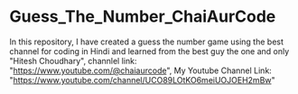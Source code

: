 # Guess_The_Number_ChaiAurCode
In this repository, I have created a guess the number game using the best channel for coding in Hindi and learned from the best guy the one and only "Hitesh Choudhary", channlel link: "https://www.youtube.com/@chaiaurcode", My Youtube Channel Link: "https://www.youtube.com/channel/UCO89LOtKO6meiUOJOEH2mBw"
